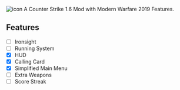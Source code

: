 ![icon](https://media.discordapp.net/attachments/1035699016022904905/1038619539845419078/20221106_090218.png)
A Counter Strike 1.6 Mod with Modern Warfare 2019 Features.

## Features
* [ ] Ironsight
* [ ] Running System
* [x] HUD
* [x] Calling Card
* [x] Simplified Main Menu
* [ ] Extra Weapons
* [ ] Score Streak
